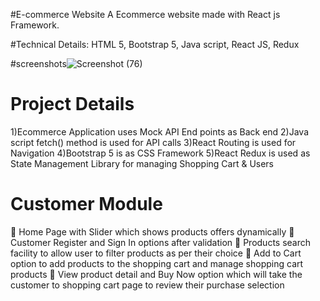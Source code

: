 #E-commerce Website
 A Ecommerce website made with React js Framework.
 
#Technical Details:
HTML 5, Bootstrap 5, Java script, React JS, Redux

#screenshots![Screenshot (76)](https://user-images.githubusercontent.com/93415995/226246225-b4fb020a-d39e-4f4d-aed6-5f21e6e44416.png)






# Project Details
1)Ecommerce Application uses Mock API End points as Back end
2)Java script fetch() method is used for API calls
3)React Routing is used for Navigation
4)Bootstrap 5 is as CSS Framework
5)React Redux is used as State Management Library for managing Shopping 
Cart & Users

# Customer Module
 Home Page with Slider which shows products offers dynamically
 Customer Register and Sign In options after validation
 Products search facility to allow user to filter products as per their 
choice
 Add to Cart option to add products to the shopping cart and manage 
shopping cart products
 View product detail and Buy Now option which will take the customer 
to shopping cart page to review their purchase selection





